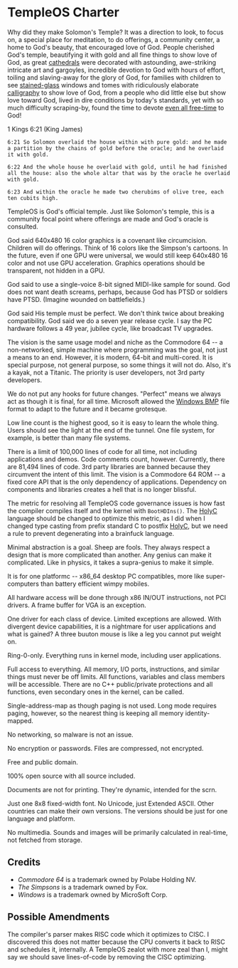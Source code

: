# TempleOS Charter

Why did they make Solomon's Temple? It was a direction to look, to focus on, a special place for meditation, to do offerings, a community center, a home to God's beauty, that encouraged love of God. People cherished God's temple, beautifying it with gold and all fine things to show love of God, as great [cathedrals](https://www.youtube.com/watch?v=xkfmK-CLvcc) were decorated with astounding, awe-striking intricate art and gargoyles, incredible devotion to God with hours of effort, toiling and slaving-away for the glory of God, for families with children to see [stained-glass](https://www.youtube.com/watch?v=t8g1e-JLrhM) windows and tomes with ridiculously elaborate [calligraphy](https://www.youtube.com/watch?v=Oa8gMb0YC68) to show love of God, from a people who did little else but show love toward God, lived in dire conditions by today's standards, yet with so much difficulty scraping-by, found the time to devote [even all free-time](https://www.youtube.com/watch?v=tZw5V4XuUIo) to God!

1 Kings 6:21 (King James)

```
6:21 So Solomon overlaid the house within with pure gold: and he made
a partition by the chains of gold before the oracle; and he overlaid
it with gold.

6:22 And the whole house he overlaid with gold, until he had finished
all the house: also the whole altar that was by the oracle he overlaid
with gold.

6:23 And within the oracle he made two cherubims of olive tree, each
ten cubits high.
```

TempleOS is God's official temple. Just like Solomon's temple, this is a community focal point where offerings are made and God's oracle is consulted.

God said 640x480 16 color graphics is a covenant like circumcision. Children will do offerings. Think of 16 colors like the Simpson's cartoons. In the future, even if one GPU were universal, we would still keep 640x480 16 color and not use GPU acceleration. Graphics operations should be transparent, not hidden in a GPU.

God said to use a single-voice 8-bit signed MIDI-like sample for sound. God does not want death screams, perhaps, because God has PTSD or soldiers have PTSD. (Imagine wounded on battlefields.) 

God said His temple must be perfect. We don't think twice about breaking compatibility. God said we do a seven year release cycle. I say the PC hardware follows a 49 year, jubilee cycle, like broadcast TV upgrades.

The vision is the same usage model and niche as the Commodore 64 -- a non-networked, simple machine where programming was the goal, not just a means to an end. However, it is modern, 64-bit and multi-cored. It is special purpose, not general purpose, so some things it will not do. Also, it's a kayak, not a Titanic. The priority is user developers, not 3rd party developers.

We do not put any hooks for future changes. "Perfect" means we always act as though it is final, for all time. Microsoft allowed the [Windows BMP](http://en.wikipedia.org/wiki/BMP_file) file format to adapt to the future and it became grotesque.

Low line count is the highest good, so it is easy to learn the whole thing. Users should see the light at the end of the tunnel. One file system, for example, is better than many file systems.

There is a limit of 100,000 lines of code for all time, not including applications and demos. Code comments count, however. Currently, there are 81,494 lines of code. 3rd party libraries are banned because they circumvent the intent of this limit. The vision is a Commodore 64 ROM -- a fixed core API that is the only dependency of applications. Dependency on components and libraries creates a hell that is no longer blissful.

The metric for resolving all TempleOS code governance issues is how fast the compiler compiles itself and the kernel with `BootHDIns()`. The [HolyC](./HolyC.md) language should be changed to optimize this metric, as I did when I changed type casting from prefix standard C to postfix [HolyC](./HolyC.md), but we need a rule to prevent degenerating into a brainfuck language.
 
Minimal abstraction is a goal. Sheep are fools. They always respect a design that is more complicated than another. Any genius can make it complicated. Like in physics, it takes a supra-genius to make it simple.

It is for one platformc -- x86_64 desktop PC compatibles, more like super-computers than battery efficient wimpy mobiles.

All hardware access will be done through x86 IN/OUT instructions, not PCI drivers. A frame buffer for VGA is an exception.

One driver for each class of device. Limited exceptions are allowed. With divergent device capabilities, it is a nightmare for user applications and what is gained? A three buuton mouse is like a leg you cannot put weight on.

Ring-0-only. Everything runs in kernel mode, including user applications.

Full access to everything. All memory, I/O ports, instructions, and similar things must never be off limits. All functions, variables and class members will be accessible. There are no C++ public/private protections and all functions, even secondary ones in the kernel, can be called.

Single-address-map as though paging is not used. Long mode requires paging, however, so the nearest thing is keeping all memory identity-mapped.

No networking, so malware is not an issue.

No encryption or passwords. Files are compressed, not encrypted.

Free and public domain.

100% open source with all source included.

Documents are not for printing. They're dynamic, intended for the scrn.

Just one 8x8 fixed-width font. No Unicode, just Extended ASCII. Other countries can make their own versions. The versions should be just for one language and platform.

No multimedia. Sounds and images will be primarily calculated in real-time, not fetched from storage.


## Credits
  - _Commodore 64_ is a trademark owned by Polabe Holding NV.
  - _The Simpsons_ is a trademark owned by Fox.
  - _Windows_ is a trademark owned by MicroSoft Corp.

## Possible Amendments

The compiler's parser makes RISC code which it optimizes to CISC. I discovered this does not matter because the CPU converts it back to RISC and schedules it, internally. A TempleOS zealot with more zeal than I, might say we should save lines-of-code by removing the CISC optimizing.

